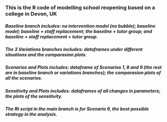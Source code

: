 ### This is the R code of modelling school reopening based on a college in Devon, UK
##### Baseline branch includes: no intervention model (no bubble); baseline model; baseline + staff replacement; the baseline + tutor group; and baseline + staff replacement + tutor group.
##### The 3 Variations branches includes: dataframes under different situations and the comparasion plots.
##### Scenarios and Plots includes: dataframe of Scenarios 1, 8 and 9 (the rest are in baseline branch or variations branches); the comparasion plots of all the scenarios.
##### Sensitivity and Plots includes: dataframes of all changes in parameters; the plots of the sensitivity.
##### The Rt script in the main branch is for Scenario 9, the best possible strategy in the analysis.
